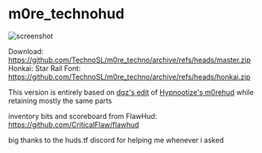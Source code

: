 # m0re_technohud

![screenshot](https://user-images.githubusercontent.com/41777800/220428142-b445cf63-f35b-4142-8b56-8285d3229e1b.jpg)

Download: https://github.com/TechnoSL/m0re_techno/archive/refs/heads/master.zip
Honkai: Star Rail Font: https://github.com/TechnoSL/m0re_techno/archive/refs/heads/honkai.zip

This version is entirely based on [dqz's edit](https://github.com/irodionr/dqz_hud/tree/m0re) of [Hypnootize's m0rehud](https://github.com/Hypnootize/m0rehud) while retaining mostly the same parts

inventory bits and scoreboard from FlawHud: https://github.com/CriticalFlaw/flawhud

big thanks to the huds.tf discord for helping me whenever i asked
